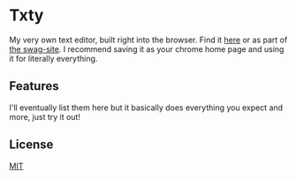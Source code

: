 # Txty
My very own text editor, built right into the browser. Find it [here](https://swag31415.github.io/Txty/) or as part of [the swag-site](https://swag31415.github.io/Portfolio/). I recommend saving it as your chrome home page and using it for literally everything.

## Features
I'll eventually list them here but it basically does everything you expect and more, just try it out!

## License
[MIT](https://choosealicense.com/licenses/mit/)